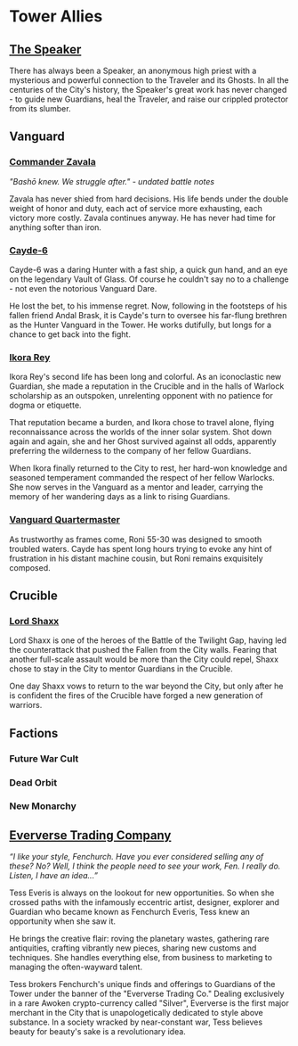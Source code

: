 # Tower Allies
## [The Speaker](http://destiny-grimoire.info/#Card-103010)
There has always been a Speaker, an anonymous high priest with a mysterious and powerful connection to the Traveler and its Ghosts. In all the centuries of the City's history, the Speaker's great work has never changed - to guide new Guardians, heal the Traveler, and raise our crippled protector from its slumber.

## Vanguard
### [Commander Zavala](http://destiny-grimoire.info/#Card-101120)
_"Bashō knew. We struggle after." - undated battle notes_

Zavala has never shied from hard decisions. His life bends under the double weight of honor and duty, each act of service more exhausting, each victory more costly. Zavala continues anyway. He has never had time for anything softer than iron.

### [Cayde-6](http://destiny-grimoire.info/#Card-101130)
Cayde-6 was a daring Hunter with a fast ship, a quick gun hand, and an eye on the legendary Vault of Glass. Of course he couldn't say no to a challenge - not even the notorious Vanguard Dare.

He lost the bet, to his immense regret. Now, following in the footsteps of his fallen friend Andal Brask, it is Cayde's turn to oversee his far-flung brethren as the Hunter Vanguard in the Tower. He works dutifully, but longs for a chance to get back into the fight.

### [Ikora Rey](http://destiny-grimoire.info/#Card-101140)
Ikora Rey's second life has been long and colorful. As an iconoclastic new Guardian, she made a reputation in the Crucible and in the halls of Warlock scholarship as an outspoken, unrelenting opponent with no patience for dogma or etiquette.

That reputation became a burden, and Ikora chose to travel alone, flying reconnaissance across the worlds of the inner solar system. Shot down again and again, she and her Ghost survived against all odds, apparently preferring the wilderness to the company of her fellow Guardians.

When Ikora finally returned to the City to rest, her hard-won knowledge and seasoned temperament commanded the respect of her fellow Warlocks. She now serves in the Vanguard as a mentor and leader, carrying the memory of her wandering days as a link to rising Guardians.

### [Vanguard Quartermaster](http://destiny-grimoire.info/#Card-101145)
As trustworthy as frames come, Roni 55-30 was designed to smooth troubled waters. Cayde has spent long hours trying to evoke any hint of frustration in his distant machine cousin, but Roni remains exquisitely composed.

## Crucible
### [Lord Shaxx](http://destiny-grimoire.info/#Card-108070)
Lord Shaxx is one of the heroes of the Battle of the Twilight Gap, having led the counterattack that pushed the Fallen from the City walls. Fearing that another full-scale assault would be more than the City could repel, Shaxx chose to stay in the City to mentor Guardians in the Crucible.

One day Shaxx vows to return to the war beyond the City, but only after he is confident the fires of the Crucible have forged a new generation of warriors.

## Factions
### Future War Cult
### Dead Orbit
### New Monarchy

## [Eververse Trading Company](http://destiny-grimoire.info/#Card-750010)
_“I like your style, Fenchurch. Have you ever considered selling any of these? No? Well, I think the people need to see your work, Fen. I really do. Listen, I have an idea...”_

Tess Everis is always on the lookout for new opportunities. So when she crossed paths with the infamously eccentric artist, designer, explorer and Guardian who became known as Fenchurch Everis, Tess knew an opportunity when she saw it.

He brings the creative flair: roving the planetary wastes, gathering rare antiquities, crafting vibrantly new pieces, sharing new customs and techniques. She handles everything else, from business to marketing to managing the often-wayward talent.

Tess brokers Fenchurch's unique finds and offerings to Guardians of the Tower under the banner of the
"Eververse Trading Co." Dealing exclusively in a rare Awoken crypto-currency called "Silver", Eververse is the first major merchant in the City that is unapologetically dedicated to style above substance. In a society wracked by near-constant war, Tess believes beauty for beauty's sake is a revolutionary idea.

